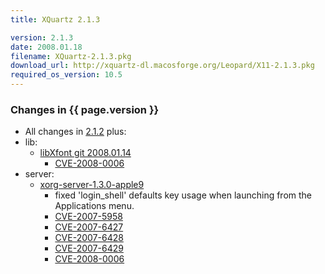 ```yaml
---
title: XQuartz 2.1.3

version: 2.1.3
date: 2008.01.18
filename: XQuartz-2.1.3.pkg
download_url: http://xquartz-dl.macosforge.org/Leopard/X11-2.1.3.pkg
required_os_version: 10.5
---
```


### Changes in {{ page.version }} ###
  * All changes in [2.1.2](XQuartz-2.1.2.html) plus:
  * lib:
    * [libXfont git 2008.01.14](http://cgit.freedesktop.org/xorg/lib/libXfont)
      * [CVE-2008-0006](http://cve.mitre.org/cgi-bin/cvename.cgi?name=CVE-2008-0006)
  * server:
    * [xorg-server-1.3.0-apple9](http://cgit.freedesktop.org/xorg/xserver/log/?h=22abea41edc434a2da03e1e6ee3dac5fdd986569)
      * fixed 'login_shell' defaults key usage when launching from the Applications menu.
      * [CVE-2007-5958](http://cve.mitre.org/cgi-bin/cvename.cgi?name=CVE-2007-5958)
      * [CVE-2007-6427](http://cve.mitre.org/cgi-bin/cvename.cgi?name=CVE-2007-6427)
      * [CVE-2007-6428](http://cve.mitre.org/cgi-bin/cvename.cgi?name=CVE-2007-6428)
      * [CVE-2007-6429](http://cve.mitre.org/cgi-bin/cvename.cgi?name=CVE-2007-6429)
      * [CVE-2008-0006](http://cve.mitre.org/cgi-bin/cvename.cgi?name=CVE-2008-0006)
